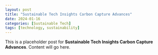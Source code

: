 ```yaml
---
layout: post
title: "Sustainable Tech Insights Carbon Capture Advances"
date: 2024-01-16
categories: [Sustainable Tech]
tags: [technology, sustainability]
---
```


This is a placeholder post for **Sustainable Tech Insights Carbon Capture Advances**. Content will go here.
